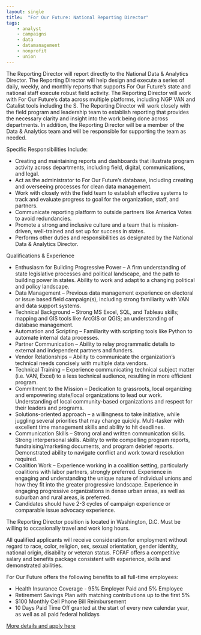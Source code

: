 ```yaml
---
layout: single
title:  "For Our Future: National Reporting Director"
tags: 
    - analyst
    - campaigns
    - data
    - datamanagement
    - nonprofit
    - union
---
```

The Reporting Director will report directly to the National Data & Analytics Director. The Reporting Director will help design and execute a series of daily, weekly, and monthly reports that supports For Our Future’s state and national staff execute robust field activity. The Reporting Director will work with For Our Future’s data across multiple platforms, including NGP VAN and Catalist tools including the S. The Reporting Director will work closely with the field program and leadership team to establish reporting that provides the necessary clarity and insight into the work being done across departments. In addition, the Reporting Director will be a member of the Data & Analytics team and will be responsible for supporting the team as needed.

Specific Responsibilities Include:

* Creating and maintaining reports and dashboards that illustrate program activity across departments, including field, digital, communications, and legal.
* Act as the administrator to For Our Future’s database, including creating and overseeing processes for clean data management.
* Work with closely with the field team to establish effective systems to track and evaluate progress to goal for the organization, staff, and partners.
* Communicate reporting platform to outside partners like America Votes to avoid redundancies.
* Promote a strong and inclusive culture and a team that is mission-driven, well-trained and set up for success in states.
* Performs other duties and responsibilities as designated by the National Data & Analytics Director.

Qualifications & Experience

* Enthusiasm for Building Progressive Power – A firm understanding of state legislative processes and political landscape, and the path to building power in states. Ability to work and adapt to a changing political and policy landscape.
* Data Management – Previous data management experience on electoral or issue based field campaign(s), including strong familiarity with VAN and data support systems.
* Technical Background – Strong MS Excel, SQL, and Tableau skills; mapping and GIS tools like ArcGIS or QGIS; an understanding of database management.
* Automation and Scripting – Familiarity with scripting tools like Python to automate internal data processes.
* Partner Communication – Ability to relay programmatic details to external and independent partners and funders.
* Vendor Relationships – Ability to communicate the organization’s technical needs concisely with multiple data vendors.
* Technical Training – Experience communicating technical subject matter (i.e. VAN, Excel) to a less technical audience, resulting in more efficient program.
* Commitment to the Mission – Dedication to grassroots, local organizing and empowering state/local organizations to lead our work. Understanding of local community-based organizations and respect for their leaders and programs.
* Solutions-oriented approach – a willingness to take initiative, while juggling several priorities that may change quickly. Multi-tasker with excellent time management skills and ability to hit deadlines.
* Communication Skills – Strong oral and written communication skills. Strong interpersonal skills. Ability to write compelling program reports, fundraising/marketing documents, and program debrief reports. Demonstrated ability to navigate conflict and work toward resolution required.
* Coalition Work – Experience working in a coalition setting, particularly coalitions with labor partners, strongly preferred. Experience in engaging and understanding the unique nature of individual unions and how they fit into the greater progressive landscape. Experience in engaging progressive organizations in dense urban areas, as well as suburban and rural areas, is preferred.
* Candidates should have 2-3 cycles of campaign experience or comparable issue advocacy experience.

The Reporting Director position is located in Washington, D.C. Must be willing to occasionally travel and work long hours.

All qualified applicants will receive consideration for employment without regard to race, color, religion, sex, sexual orientation, gender identity, national origin, disability or veteran status. FOFAF offers a competitive salary and benefits package consistent with experience, skills and demonstrated abilities.

For Our Future offers the following benefits to all full-time employees:

* Health Insurance Coverage - 95% Employer Paid and 5% Employee
* Retirement Savings Plan with matching contributions up to the first 5%
* $100 Monthly Cell Phone Bill Reimbursement
* 10 Days Paid Time Off granted at the start of every new calendar year, as well as all paid federal holidays

[More details and apply here](https://boards.greenhouse.io/forourfuture/jobs/1036456#.WoGlBJM-fOS)
